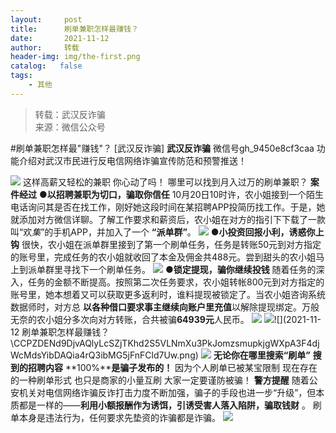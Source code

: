 ```yaml
---
layout:     post
title:      刷单兼职怎样最赚钱？
date:       2021-11-12
author:     转载
header-img: img/the-first.png
catalog:   false
tags:
    - 其他
---
```


<blockquote><p>转载：武汉反诈骗<br>
来源：微信公众号</p></blockquote>

#刷单兼职怎样最"赚钱"？
[武汉反诈骗]
**武汉反诈骗**
微信号gh_9450e8cf3caa
功能介绍对武汉市民进行反电信网络诈骗宣传防范和预警推送！

![]({{site.baseurl}}/postimg/CCPZDENd9DjvAQlyLcSZjTKhd2S5VLNmZX4CBrbtFdZicMZLMjRXuutuvkc1AOc1xRcgIJ9LBqwPVAOGuNreTog.jpeg)
这样高薪又轻松的兼职
你心动了吗！
哪里可以找到月入过万的刷单兼职？
**案件经过**
**●以招聘兼职为切口，骗取你信任**
10月20日10时许，农小姐接到一个陌生电话询问其是否在找工作，刚好她这段时间在某招聘APP投简历找工作。于是，她就添加对方微信详聊。了解工作要求和薪资后，农小姐在对方的指引下下载了一款叫“欢*集*”的手机APP，并加入了一个
**“派单群”**。
![]({{site.baseurl}}/postimg/CCPZDENd9DjvAQlyLcSZjTKhd2S5VLNmfeYkdoIDJ8yhKhWZ1FUP8o6dCf7ibuusaKVfTRKLXrLQhVlJP8jNNCg.png)
**●小投资回报小利，诱惑你上钩**
很快，农小姐在派单群里接到了第一个刷单任务，任务是转账50元到对方指定的账号里，完成任务的农小姐就收回了本金及佣金共488元。尝到甜头的农小姐马上到派单群里寻找下一个刷单任务。
![]({{site.baseurl}}/postimg/CCPZDENd9DjvAQlyLcSZjTKhd2S5VLNmGgdqK7ace0DzLxsR7fznREaXU0se14ib17MLDMvnVMC5UoR97EWr9Dw.png)
**●锁定提现，骗你继续投钱**
随着任务的深入，任务的金额不断提高。按照第二次任务要求，农小姐转帐800元到对方指定的账号里，她本想着又可以获取更多返利时，谁料提现被锁定了。当农小姐咨询系统数据师时，对方总
**以各种借口要求事主继续向账户里充值**以解除提现绑定。万般无奈的农小姐分多次向对方转账，合共被骗**64939元**人民币。
![]({{site.baseurl}}/postimg/CCPZDENd9DjvAQlyLcSZjTKhd2S5VLNmcxqR6iaslPOqhvjFOAXicHPvDGUx09zeQxsBGBp0npDx5gqiaeic5Yb3bg.png)
![]({{site.baseurl}}/postimg/CCPZDENd9DjvAQlyLcSZjTKhd2S5VLNm5Q7r7qX2S0iaCnB1UYLlDef743uBibGQ85MeqJSAbzdogFyPyMtAbJGA.png)![](2021-11-12
刷单兼职怎样最赚钱？\\CCPZDENd9DjvAQlyLcSZjTKhd2S5VLNmXu3PkJomzsmupkjgWXpA3F4djWcMdsYibDAQia4rQ3ibMG5jFnFCld7Uw.png)
![]({{site.baseurl}}/postimg/CCPZDENd9DjvAQlyLcSZjTKhd2S5VLNmY9ficma2hyR85LtlibuRPY0iaeZRCmGZ2VXwJ4f4zt01ASscSuKdLGB8w.png)
**无论你在哪里搜索“刷单”**
**搜到的招聘内容**
**100%****是骗子发布的！**
因为个人刷单已被某宝限制
现在存在的一种刷单形式
也只是商家的小量互刷
大家一定要谨防被骗！
**警方提醒**
随着公安机关对电信网络诈骗反诈打击力度不断加强，骗子的手段也进一步“升级”，但本质都是一样的——**利用小额报酬作为诱饵，引诱受害人落入陷阱，骗取钱财**
。
刷单本身是违法行为，任何要求先垫资的诈骗都是诈骗。
![]({{site.baseurl}}/postimg/8wBAcE4t1v5H9oNUfFIkYlGD1IqAgulHUJpfMgI2BLK9ndRkM96dNbTUQ4sK30UZibMB0BAyKo4iaicrvJUKbUiaNg.jpeg)
